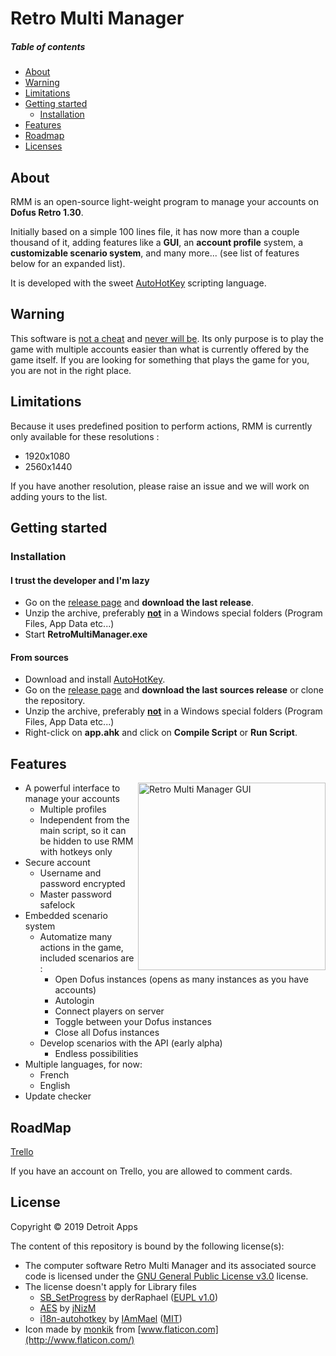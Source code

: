 # Retro Multi Manager



##### Table of contents

<!-- toc -->

- [About](#about)
- [Warning](#warning)
- [Limitations](#limitations)
- [Getting started](#getting-started)
  * [Installation](#installation)
- [Features](#features)
- [Roadmap](#roadmap)
- [Licenses](#licenses)

<!-- tocstop -->

## About

RMM is an open-source light-weight program to manage your accounts on **Dofus Retro 1.30**.

Initially based on a simple 100 lines file, it has now more than a couple thousand of it, adding features like a **GUI**, an **account profile** system, a **customizable scenario system**, and many more... (see list of features below for an expanded list).

It is developed with the sweet [AutoHotKey](https://www.autohotkey.com/) scripting language.

## Warning

This software is <u>not a cheat</u> and <u>never will be</u>. Its only purpose is to play the game with multiple accounts easier than what is currently offered by the game itself. If you are looking for something that plays the game for you, you are not in the right place.

## Limitations

Because it uses predefined position to perform actions, RMM is currently only available for these resolutions :

- 1920x1080
- 2560x1440

If you have another resolution, please raise an issue and we will work on adding yours to the list.

## Getting started

### Installation

#### I trust the developer and I'm lazy

- Go on the [release page](https://github.com/DetroitApps/RetroMultiManager/releases) and **download the last release**.
- Unzip the archive, preferably **<u>not</u>** in a Windows special folders (Program Files, App Data etc...)
- Start **RetroMultiManager.exe**

#### From sources

- Download and install [AutoHotKey](https://www.autohotkey.com/).
- Go on the [release page](https://github.com/DetroitApps/RetroMultiManager/releases) and **download the last sources release** or clone the repository.
- Unzip the archive, preferably **<u>not</u>** in a Windows special folders (Program Files, App Data etc...)
- Right-click on **app.ahk** and click on **Compile Script** or **Run Script**.

## Features

<img align="right" height="300" width="300" src="../assets/gui.png?raw=true" alt="Retro Multi Manager GUI"/>

- A powerful interface to manage your accounts
  - Multiple profiles
  - Independent from the main script, so it can be hidden to use RMM with hotkeys only
- Secure account
  - Username and password encrypted
  - Master password safelock
- Embedded scenario system
  - Automatize many actions in the game, included scenarios are :
    - Open Dofus instances (opens as many instances as you have accounts)
    - Autologin
    - Connect players on server
    - Toggle between your Dofus instances
    - Close all Dofus instances
  - Develop scenarios with the API (early alpha)
    - Endless possibilities
- Multiple languages, for now:
  - French
  - English
- Update checker

## RoadMap

[Trello](https://trello.com/b/NcZHByWN/retro-multi-manager-dev)

If you have an account on Trello, you are allowed to comment cards.

## License

Copyright © 2019 Detroit Apps

The content of this repository is bound by the following license(s):

- The computer software Retro Multi Manager and its associated source code is licensed under the [GNU General Public License v3.0](https://github.com/DetroitApps/RetroMultiManager/blob/master/LICENSE) license.
- The license doesn't apply for Library files
  - [SB_SetProgress]( https://autohotkey.com/board/topic/34593-stdlib-sb-setprogress/ ) by derRaphael ([EUPL v1.0](https://spdx.org/licenses/EUPL-1.0.html))
  - [AES](https://gist.github.com/jNizM/79aa6a4b8ec428bf780f) by [jNizM]( https://gist.github.com/jNizM )
  - [i18n-autohotkey](https://github.com/iammael/i18n-autohotkey) by [IAmMael](https://github.com/iammael/) ([MIT](https://github.com/iammael/i18n-autohotkey/blob/master/LICENSE))
-  Icon made by [monkik](https://www.flaticon.com/authors/monkik) from [www.flaticon.com](http://www.flaticon.com/) 

